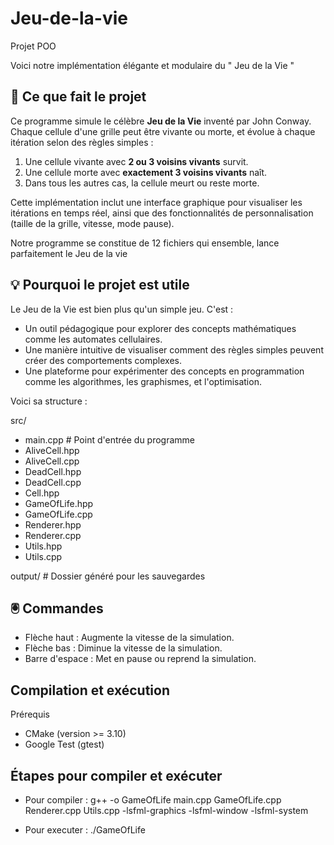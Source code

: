 # Jeu-de-la-vie
Projet POO

Voici notre implémentation élégante et modulaire du " Jeu de la Vie "

## 🌟 Ce que fait le projet  
Ce programme simule le célèbre **Jeu de la Vie** inventé par John Conway.  
Chaque cellule d'une grille peut être vivante ou morte, et évolue à chaque itération selon des règles simples :  
1. Une cellule vivante avec **2 ou 3 voisins vivants** survit.  
2. Une cellule morte avec **exactement 3 voisins vivants** naît.  
3. Dans tous les autres cas, la cellule meurt ou reste morte.  

Cette implémentation inclut une interface graphique pour visualiser les itérations en temps réel, ainsi que des fonctionnalités de personnalisation (taille de la grille, vitesse, mode pause).

Notre programme se constitue de 12 fichiers qui ensemble, lance parfaitement le Jeu de la vie

## 💡 Pourquoi le projet est utile  
Le Jeu de la Vie est bien plus qu'un simple jeu. C'est :  
- Un outil pédagogique pour explorer des concepts mathématiques comme les automates cellulaires.  
- Une manière intuitive de visualiser comment des règles simples peuvent créer des comportements complexes.  
- Une plateforme pour expérimenter des concepts en programmation comme les algorithmes, les graphismes, et l'optimisation.  

Voici sa structure :

 src/
 - main.cpp               # Point d'entrée du programme
 - AliveCell.hpp
 - AliveCell.cpp
 - DeadCell.hpp
 - DeadCell.cpp
 - Cell.hpp
 - GameOfLife.hpp
 - GameOfLife.cpp
 - Renderer.hpp
 - Renderer.cpp
 - Utils.hpp
 - Utils.cpp


output/                    # Dossier généré pour les sauvegardes

## 🖲️ Commandes
- Flèche haut : Augmente la vitesse de la simulation.
- Flèche bas : Diminue la vitesse de la simulation.
- Barre d'espace : Met en pause ou reprend la simulation.

## Compilation et exécution
Prérequis
- CMake (version >= 3.10)
- Google Test (gtest)

## Étapes pour compiler et exécuter

- Pour compiler :
  g++ -o GameOfLife main.cpp GameOfLife.cpp Renderer.cpp Utils.cpp  -lsfml-graphics -lsfml-window -lsfml-system

 - Pour executer :
  ./GameOfLife
